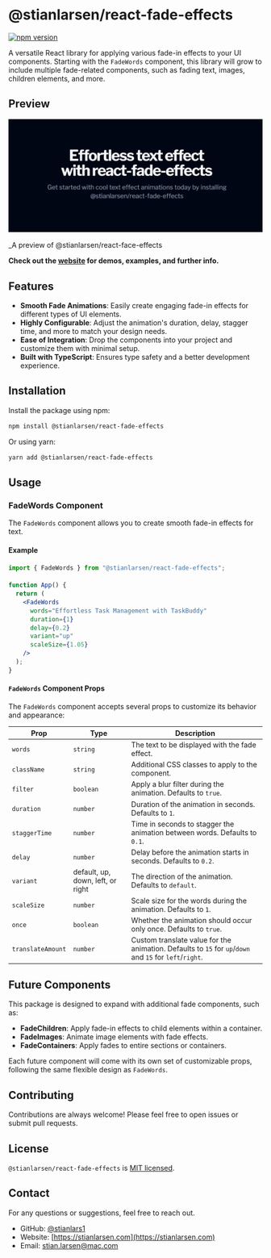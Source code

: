 # @stianlarsen/react-fade-effects

[![npm version](https://badge.fury.io/js/%40stianlarsen%2Freact-fade-effects.svg)](https://badge.fury.io/js/%40stianlarsen%2Freact-fade-effects)

A versatile React library for applying various fade-in effects to your UI components. Starting with the `FadeWords` component, this library will grow to include multiple fade-related components, such as fading text, images, children elements, and more.

## Preview

![Text effect Component](https://github.com/Stianlars1/react-fade-effects/blob/ced110a481610bdecd600bc72cbbfe589b6ff124/preview.gif)

\_A preview of @stianlarsen/react-face-effects

**Check out the [website](https://your-website-link.com) for demos, examples, and further info.**

## Features

- **Smooth Fade Animations**: Easily create engaging fade-in effects for different types of UI elements.
- **Highly Configurable**: Adjust the animation's duration, delay, stagger time, and more to match your design needs.
- **Ease of Integration**: Drop the components into your project and customize them with minimal setup.
- **Built with TypeScript**: Ensures type safety and a better development experience.

## Installation

Install the package using npm:

```bash
npm install @stianlarsen/react-fade-effects
```

Or using yarn:

```bash
yarn add @stianlarsen/react-fade-effects
```

## Usage

### FadeWords Component

The `FadeWords` component allows you to create smooth fade-in effects for text.

#### Example

```jsx
import { FadeWords } from "@stianlarsen/react-fade-effects";

function App() {
  return (
    <FadeWords
      words="Effortless Task Management with TaskBuddy"
      duration={1}
      delay={0.2}
      variant="up"
      scaleSize={1.05}
    />
  );
}
```

#### `FadeWords` Component Props

The `FadeWords` component accepts several props to customize its behavior and appearance:

| Prop              | Type                              | Description                                                                                             |
| ----------------- | --------------------------------- | ------------------------------------------------------------------------------------------------------- |
| `words`           | `string`                          | The text to be displayed with the fade effect.                                                          |
| `className`       | `string`                          | Additional CSS classes to apply to the component.                                                       |
| `filter`          | `boolean`                         | Apply a blur filter during the animation. Defaults to `true`.                                           |
| `duration`        | `number`                          | Duration of the animation in seconds. Defaults to `1`.                                                  |
| `staggerTime`     | `number`                          | Time in seconds to stagger the animation between words. Defaults to `0.1`.                              |
| `delay`           | `number`                          | Delay before the animation starts in seconds. Defaults to `0.2`.                                        |
| `variant`         | default, up, down, left, or right | The direction of the animation. Defaults to `default`.                                                  |
| `scaleSize`       | `number`                          | Scale size for the words during the animation. Defaults to `1`.                                         |
| `once`            | `boolean`                         | Whether the animation should occur only once. Defaults to `true`.                                       |
| `translateAmount` | `number`                          | Custom translate value for the animation. Defaults to `15` for `up`/`down` and `15` for `left`/`right`. |

## Future Components

This package is designed to expand with additional fade components, such as:

- **FadeChildren**: Apply fade-in effects to child elements within a container.
- **FadeImages**: Animate image elements with fade effects.
- **FadeContainers**: Apply fades to entire sections or containers.

Each future component will come with its own set of customizable props, following the same flexible design as `FadeWords`.

## Contributing

Contributions are always welcome! Please feel free to open issues or submit pull requests.

## License

`@stianlarsen/react-fade-effects` is [MIT licensed](./LICENSE).

## Contact

For any questions or suggestions, feel free to reach out.

- GitHub: [@stianlars1](https://github.com/stianlars1)
- Website: [https://stianlarsen.com](https://stianlarsen.com)
- Email: [stian.larsen@mac.com](mailto:stian.larsen@mac.com)
